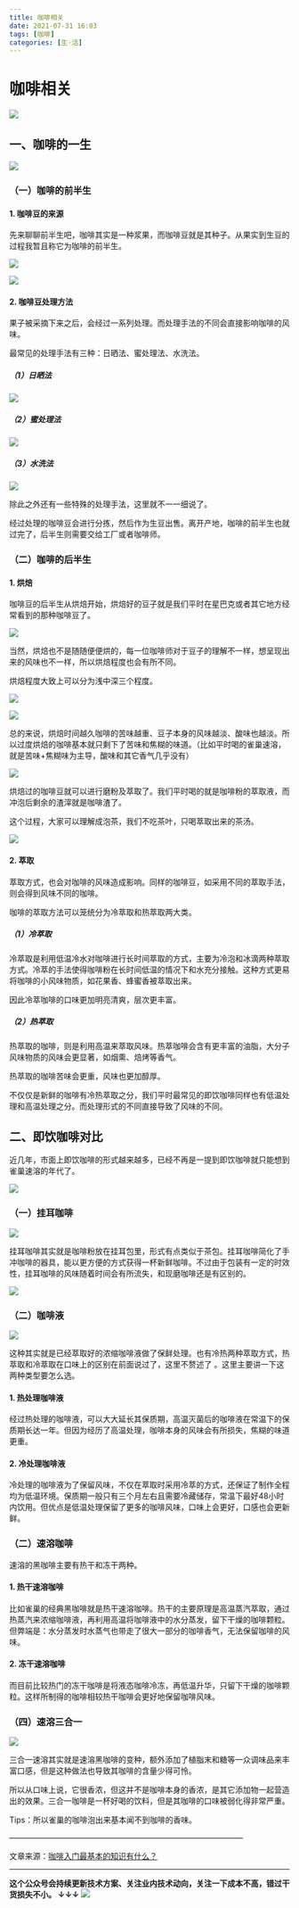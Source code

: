 ```yaml
---
title: 咖啡相关
date: 2021-07-31 16:03
tags: [咖啡]
categories: [生·活]
---
```


# 咖啡相关

![](https://tva1.sinaimg.cn/large/008i3skNgy1gt06kqxcxoj30k00pbjuc.jpg)

## 一、咖啡的一生

![](https://tva1.sinaimg.cn/large/008i3skNgy1gt06csuuhoj30k00if3ze.jpg)

### （一）咖啡的前半生

#### 1. 咖啡豆的来源

先来聊聊前半生吧，咖啡其实是一种浆果，而咖啡豆就是其种子。从果实到生豆的过程我暂且称它为咖啡的前半生。

![](https://tva1.sinaimg.cn/large/008i3skNgy1gt06dou6q6j30k00guaaw.jpg)

![](https://tva1.sinaimg.cn/large/008i3skNgy1gt06dou6q6j30k00guaaw.jpg)

#### 2. 咖啡豆处理方法

果子被采摘下来之后，会经过一系列处理。而处理手法的不同会直接影响咖啡的风味。

最常见的处理手法有三种：日晒法、蜜处理法、水洗法。

##### （1）日晒法

![](https://tva1.sinaimg.cn/large/008i3skNgy1gt06gl4hifj31400fy401.jpg)

##### （2）蜜处理法

![](https://tva1.sinaimg.cn/large/008i3skNgy1gt06h4cxyoj30k00e5mxu.jpg)

##### （3）水洗法

![](https://tva1.sinaimg.cn/large/008i3skNgy1gt06hfhwwlj30k00kxmy1.jpg)

除此之外还有一些特殊的处理手法，这里就不一一细说了。

经过处理的咖啡豆会进行分拣，然后作为生豆出售。离开产地，咖啡的前半生也就过完了，后半生则需要交给工厂或者咖啡师。

### （二）咖啡的后半生

#### 1. 烘焙

咖啡豆的后半生从烘焙开始，烘焙好的豆子就是我们平时在星巴克或者其它地方经常看到的那种咖啡豆了。

![](https://tva1.sinaimg.cn/large/008i3skNgy1gt06ihf7xdj30k00f0q5c.jpg)

当然，烘焙也不是随随便便烘的，每一位咖啡师对于豆子的理解不一样，想呈现出来的风味也不一样，所以烘焙程度也会有所不同。

烘焙程度大致上可以分为浅中深三个程度。

![](https://tva1.sinaimg.cn/large/008i3skNgy1gt06ja75x1j30u00mewih.jpg)

![](https://tva1.sinaimg.cn/large/008i3skNgy1gt06kft6brj30k00hddic.jpg)

总的来说，烘焙时间越久咖啡的苦味越重、豆子本身的风味越淡、酸味也越淡。所以过度烘焙的咖啡基本就只剩下了苦味和焦糊的味道。（比如平时喝的雀巢速溶，就是苦味+焦糊味为主导，酸味和其它香气几乎没有）

![](https://tva1.sinaimg.cn/large/008i3skNgy1gt06lvmv57j31400qo0w3.jpg)

烘焙过的咖啡豆就可以进行磨粉及萃取了。我们平时喝的就是咖啡粉的萃取液，而冲泡后剩余的渣滓就是咖啡渣了。

这个过程，大家可以理解成泡茶，我们不吃茶叶，只喝萃取出来的茶汤。

![](https://tva1.sinaimg.cn/large/008i3skNgy1gt06m9bah9j31400qotbc.jpg)

#### 2. 萃取

萃取方式，也会对咖啡的风味造成影响。同样的咖啡豆，如采用不同的萃取手法，则会得到风味不同的咖啡。

咖啡的萃取方法可以笼统分为冷萃取和热萃取两大类。

##### （1）冷萃取

冷萃取是利用低温冷水对咖啡进行长时间萃取的方式，主要为冷泡和冰滴两种萃取方式。冷萃的手法使得咖啡粉在长时间低温的情况下和水充分接触。这种方式更易将咖啡的小风味物质，如花果香、蜂蜜香被萃取出来。

因此冷萃咖啡的口味更加明亮清爽，层次更丰富。

##### （2）热萃取

热萃取的咖啡，则是利用高温来萃取风味。热萃咖啡会含有更丰富的油脂，大分子风味物质的风味会更显著，如烟熏、焙烤等香气。

热萃取的咖啡苦味会更重，风味也更加醇厚。

不仅仅是新鲜的咖啡有冷热萃取之分，我们平时最常见的即饮咖啡同样也有低温处理和高温处理之分。而处理形式的不同直接导致了风味的不同。


## 二、即饮咖啡对比

近几年，市面上即饮咖啡的形式越来越多，已经不再是一提到即饮咖啡就只能想到雀巢速溶的年代了。

![](https://tva1.sinaimg.cn/large/008i3skNgy1gt06orn2krj30k00e03zm.jpg)

### （一）挂耳咖啡

![](https://tva1.sinaimg.cn/large/008i3skNgy1gt06p6zw52j31400qo76t.jpg)

挂耳咖啡其实就是咖啡粉放在挂耳包里，形式有点类似于茶包。挂耳咖啡简化了手冲咖啡的器具，能以更方便的方式获得一杯新鲜咖啡。不过由于包装有一定的时效性，挂耳咖啡的风味随着时间会有所流失，和现磨咖啡还是有区别的。

![](https://tva1.sinaimg.cn/large/008i3skNgy1gt06q9np7gj31400qodk5.jpg)

### （二）咖啡液

![](https://tva1.sinaimg.cn/large/008i3skNgy1gt06qjybhfj31400qo0ut.jpg)

这种其实就是已经萃取好的浓缩咖啡液做了保鲜处理。也有冷热两种萃取方式，热萃取和冷萃取在口味上的区别在前面说过了，这里不赘述了 。这里主要讲一下这两种类型要怎么选。

#### 1. 热处理咖啡液

经过热处理的咖啡液，可以大大延长其保质期，高温灭菌后的咖啡液在常温下的保质期长达一年。但因为经历了高温处理，咖啡本身的风味会有所损失，焦糊的味道更重。

#### 2. 冷处理咖啡液

冷处理的咖啡液为了保留风味，不仅在萃取时采用冷萃的方式，还保证了制作全程均为低温环境。保质期一般只有三个月左右且需要冷藏储存，常温下最好48小时内饮用。但优点是低温处理保留了更多的咖啡风味，口味上会更好，口感也会更新鲜。


### （二）速溶咖啡

速溶的黑咖啡主要有热干和冻干两种。

#### 1. 热干速溶咖啡

比如雀巢的经典黑咖啡就是热干速溶咖啡。热干的主要原理是高温蒸汽萃取，通过热蒸汽来浓缩咖啡液，再利用高温将咖啡液中的水分蒸发，留下干燥的咖啡颗粒。但弊端是：水分蒸发时水蒸气也带走了很大一部分的咖啡香气，无法保留咖啡的风味。

#### 2. 冻干速溶咖啡

而目前比较热门的冻干咖啡是将液态咖啡冷冻，再低温升华，只留下干燥的咖啡颗粒。这样所制得的咖啡相较热干咖啡会更好地保留咖啡风味。

### （四）速溶三合一

![](https://tva1.sinaimg.cn/large/008i3skNgy1gt06ucguitj31400qo0z9.jpg)

三合一速溶其实就是速溶黑咖啡的变种，额外添加了植脂末和糖等一众调味品来丰富口感，但是这种做法也导致其咖啡的含量少得可怜。

所以从口味上说，它很香浓，但这并不是咖啡本身的香浓，是其它添加物一起营造出的效果。三合一咖啡是一杯好喝的饮料，但是其咖啡的口味被弱化得非常严重。

Tips：所以雀巢的咖啡泡出来基本闻不到咖啡的香味。

——————————————————————————————

文章来源：[咖啡入门最基本的知识有什么？](https://www.zhihu.com/question/40318124/answer/1485652158)


------
**这个公众号会持续更新技术方案、关注业内技术动向，关注一下成本不高，错过干货损失不小。
↓↓↓**
![](https://tva1.sinaimg.cn/large/e6c9d24egy1gzzmv1p67mj21bi0hcwgh.jpg)